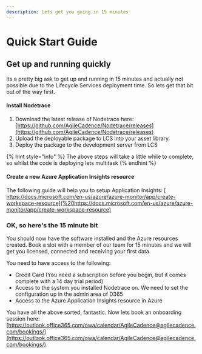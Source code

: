 ```yaml
---
description: Lets get you going in 15 minutes
---
```


# Quick Start Guide

## Get up and running quickly

Its a pretty big ask to get up and running in 15 minutes and actually not possible due to the Lifecycle Services deployment time. So lets get that bit out of the way first.

#### Install Nodetrace

1. Download the latest release of Nodetrace here: [https://github.com/AgileCadence/Nodetrace/releases](https://github.com/AgileCadence/Nodetrace/releases)
2. Upload the deployable package to LCS into your asset library.
3. Deploy the package to the development server from LCS

{% hint style="info" %}
 The above steps will take a little while to complete, so whilst the code is deploying lets multitask
{% endhint %}

#### Create a new Azure Application Insights resource

The following guide will help you to setup Application Insights: [ https://docs.microsoft.com/en-us/azure/azure-monitor/app/create-workspace-resource](%20https://docs.microsoft.com/en-us/azure/azure-monitor/app/create-workspace-resource)

### OK, so here's the 15 minute bit

You should now have the software installed and the Azure resources created. Book a slot with a member of our team for 15 minutes and we will get you licensed, connected and receiving your first data.

You need to have access to the following:

* Credit Card \(You need a subscription before you begin, but it comes complete with a 14 day trial period\)
* Access to the system you installed Nodetrace on. We need to set the configuration up in the admin area of D365
* Access to the Azure Application Insights resource in Azure

You have all the above sorted, fantastic. Now lets book an onboarding session here: [https://outlook.office365.com/owa/calendar/AgileCadence@agilecadence.com/bookings/](https://outlook.office365.com/owa/calendar/AgileCadence@agilecadence.com/bookings/)



